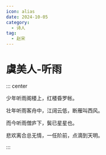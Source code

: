 ```yaml
---
icon: alias
date: 2024-10-05
category:
  - 诗人
tag:
  - 赵宋
---
```


# 虞美人-听雨

<!-- more -->




::: center 

少年听雨阁楼上，红楼昏罗帐。

壮年听雨客舟中，江阔云低，断雁叫西风。

而今听雨僧庐下，鬓已星星也。

悲欢离合总无情，一任阶前，点滴到天明。

:::